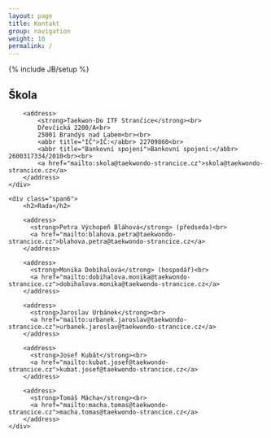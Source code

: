 ```yaml
---
layout: page
title: Kontakt
group: navigation
weight: 10
permalink: /
---
```

{% include JB/setup %}

<div class="row-fluid">
	<div class="span6">
		<h2>Škola</h2>

		<address>
			<strong>Taekwon-Do ITF Strančice</strong><br>
			Dřevčická 2200/A<br>
			25001 Brandýs nad Labem<br><br>
			<abbr title="IČ">IČ:</abbr> 22709860<br>
			<abbr title="Bankovní spojení">Bankovní spojení:</abbr> 2600317334/2010<br><br>
			<a href="mailto:skola@taekwondo-strancice.cz">skola@taekwondo-strancice.cz</a>
		</address>
	</div>

	<div class="span6">
		<h2>Rada</h2>

		<address>
		  <strong>Petra Výchopeň Bláhová</strong> (předseda)<br>
		  <a href="mailto:blahova.petra@taekwondo-strancice.cz">blahova.petra@taekwondo-strancice.cz</a>
		</address>

		<address>
		  <strong>Monika Dobíhalová</strong> (hospodář)<br>
		  <a href="mailto:dobihalova.monika@taekwondo-strancice.cz">dobihalova.monika@taekwondo-strancice.cz</a>
		</address>

		<address>
		  <strong>Jaroslav Urbánek</strong><br>
		  <a href="mailto:urbanek.jaroslav@taekwondo-strancice.cz">urbanek.jaroslav@taekwondo-strancice.cz</a>
		</address>

		<address>
		  <strong>Josef Kubát</strong><br>
		  <a href="mailto:kubat.josef@taekwondo-strancice.cz">kubat.josef@taekwondo-strancice.cz</a>
		</address>

		<address>
		  <strong>Tomáš Mácha</strong><br>
		  <a href="mailto:macha.tomas@taekwondo-strancice.cz">macha.tomas@taekwondo-strancice.cz</a>
		</address>
	</div>
</div>